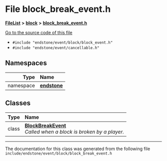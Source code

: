 

# File block\_break\_event.h



[**FileList**](files.md) **>** [**block**](dir_992e9ad7dc69726476903ba283e33c71.md) **>** [**block\_break\_event.h**](block__break__event_8h.md)

[Go to the source code of this file](block__break__event_8h_source.md)



* `#include "endstone/event/block/block_event.h"`
* `#include "endstone/event/cancellable.h"`













## Namespaces

| Type | Name |
| ---: | :--- |
| namespace | [**endstone**](namespaceendstone.md) <br> |


## Classes

| Type | Name |
| ---: | :--- |
| class | [**BlockBreakEvent**](classendstone_1_1BlockBreakEvent.md) <br>_Called when a block is broken by a player._  |



















































------------------------------
The documentation for this class was generated from the following file `include/endstone/event/block/block_break_event.h`

